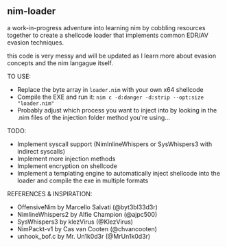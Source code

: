 ## nim-loader 

a work-in-progress adventure into learning nim by cobbling resources together to create 
a shellcode loader that implements common EDR/AV evasion techniques.

this code is very messy and will be updated as I learn more about evasion concepts and
the nim langague itself.

TO USE:
- Replace the byte array in `loader.nim` with your own x64 shellcode
- Compile the EXE and run it: `nim c -d:danger -d:strip --opt:size "loader.nim"`
- Probably adjust which process you want to inject into by looking in the .nim files of the injection folder method you're using...

TODO:
- Implement syscall support (NimInlineWhispers or SysWhispers3 with indirect syscalls)
- Implement more injection methods
- Implement encryption on shellcode
- Implement a templating engine to automatically inject shellcode into the loader and compile the exe in multiple formats


REFERENCES & INSPIRATION:
- OffensiveNim by Marcello Salvati (@byt3bl33d3r)
- NimlineWhispers2 by Alfie Champion (@ajpc500)
- SysWhispers3 by klezVirus (@KlezVirus)
- NimPackt-v1 by Cas van Cooten (@chvancooten)
- unhook_bof.c by Mr. Un1k0d3r (@MrUn1k0d3r)